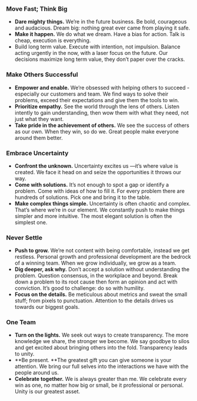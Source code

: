 ### Move Fast; Think Big

* **Dare mighty things.** We’re in the future business. Be bold, courageous and audacious. Dream big: nothing great ever came from playing it safe.
* **Make it happen.** We do what we dream. Have a bias for action. Talk is cheap, execution is everything.
* Build long term value. Execute with intention, not impulsion. Balance acting urgently in the now, with a laser focus on the future. Our decisions maximize long term value, they don’t paper over the cracks.





### Make Others Successful 

* **Empower and enable.** We’re obsessed with helping others to succeed - especially our customers and team. We find ways to solve their problems, exceed their expectations and give them the tools to win.
* **Prioritize empathy.** See the world through the lens of others. Listen intently to gain understanding, then wow them with what they need, not just what they want.
* **Take pride in the achievement of others.** We see the success of others as our own. When they win, so do we. Great people make everyone around them better.





### Embrace Uncertainty

* **Confront the unknown.** Uncertainty excites us —it’s where value is created. We face it head on and seize the opportunities it throws our way.
* **Come with solutions.** It’s not enough to spot a gap or identify a problem. Come with ideas of how to fill it. For every problem there are hundreds of solutions. Pick one and bring it to the table. 
* **Make complex things simple.** Uncertainty is often chaotic and complex. That’s where we’re in our element. We constantly push to make things simpler and more intuitive. The most elegant solution is often the simplest one. 





### Never Settle

* **Push to grow.** We’re not content with being comfortable, instead we get restless. Personal growth and professional development are the bedrock of a winning team. When we grow individually, we grow as a team.
* **Dig deeper, ask why.** Don’t accept a solution without understanding the problem. Question consensus, in the workplace and beyond. Break down a problem to its root cause then form an opinion and act with conviction. It’s good to challenge: do so with humility.
* **Focus on the details.** Be meticulous about metrics and sweat the small stuff; from pixels to punctuation. Attention to the details drives us towards our biggest goals.  





### One Team

* **Turn on the lights.** We seek out ways to create transparency. The more knowledge we share, the stronger we become. We say goodbye to silos and get excited about bringing others into the fold. Transparency leads to unity.
* **Be present. **The greatest gift you can give someone is your attention. We bring our full selves into the interactions we have with the people around us.
* **Celebrate together.** We is always greater than me. We celebrate every win as one, no matter how big or small, be it professional or personal. Unity is our greatest asset.



